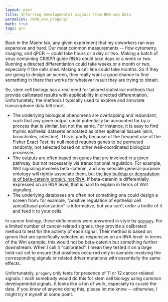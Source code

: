 ```yaml
---
layout: post
title: Inferring developmental signals from RNA-seq data
permalink: /GRN_dev_progeny/
math: true
tags: grn
---
```


Back in the Maehr lab, any given experiment that my coworkers ran was expensive and hard. Our most common measurements -- flow cytometry, imaging, and qPCR -- could take hours or a day or two. Making a batch of virus containing CRISPR guide RNAs could take days or a week or two. Running a directed differentiation could take weeks or a month or two, especially if the cells died. Making a cell line could take months. So if they are going to design an screen, they really want a good chance to find something in there that works for whatever result they are trying to obtain.

So, stem cell biology has a real need for tailored statistical methods that provide calibrated results with applicability in directed differentiation. Unfortunately, the methods I typically used to explore and annotate transcriptome data fell short. 

- The underlying biological phenomena are overlapping and redundant, such that any given output could potentially be accounted for by a process that is similar, but not the same. For instance, it is easy to find thymic epithelial datasets annotated as other epithelial tissues (skin, bronchioles, intestine). This is partly because of the frequent use of the Fisher Exact Test: its null model requires genes to be permuted randomly, not selected based on other well-coordinated biological processes.
- The outputs are often based on genes that are involved in a given pathway, but not necessarily via transcriptional regulation. For example, Wnt signaling involves beta-catenin, and any sensible general-purpose ontology will rightly associate them, but [the key buildup or degradation is of beta-catenin protein, not RNA](https://en.wikipedia.org/wiki/Wnt_signaling_pathway#Mechanism). If beta-catenin is differentially expressed on an RNA level, that is hard to explain in terms of Wnt signaling.
- The underlying databases are often not something one could design a screen from: for example, "positive regulation of epithelial cell apical/basal polarization" is informative, but you can't order a bottle of it and feed it to your cells.

In cancer biology, these deficiencies were answered in style by [`progeny`](https://saezlab.github.io/progeny/). For a limited number of cancer-related signals, they provide a calibrated method to test for the activity of each signal. Their method is based on genes that are specifically selected as responsive on an RNA level: in terms of the Wnt example, this would not be beta-catenin but something further downstream. When I call it "calibrated", I mean they tested it on a large held-out set to ensure that positives occurred only in samples involving the corresponding signals or related driver mutations with essentially the same effects.

Unfortunately, `progeny` only tests for presence of 11 or 12 cancer-related signals. I wish somebody would do this for stem cell biology using common developmental signals. It looks like a ton of work, especially to curate the data. If you know of anyone doing this, please let me know -- otherwise, I might try it myself at some point.



